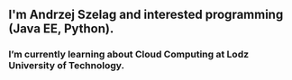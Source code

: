 ## I'm Andrzej Szelag and interested programming (Java EE, Python).

### I’m currently learning about Cloud Computing at Lodz University of Technology.
